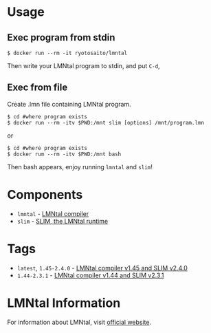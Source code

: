 # Usage
## Exec program from stdin
```
$ docker run --rm -it ryotosaito/lmntal
```
Then write your LMNtal program to stdin, and put `C-d`,

## Exec from file
Create .lmn file containing LMNtal program.
```
$ cd #where program exists
$ docker run --rm -itv $PWD:/mnt slim [options] /mnt/program.lmn
```
or
```
$ cd #where program exists
$ docker rum --rm -itv $PWD:/mnt bash
```
Then bash appears, enjoy running `lmntal` and `slim`!
# Components
- `lmntal` - [LMNtal compiler](https://github.com/lmntal/lmntal-compiler)
- `slim` - [SLIM, the LMNtal runtime](https://github.com/lmntal/slim)

# Tags
- `latest`, `1.45-2.4.0` - [LMNtal compiler v1.45 and SLIM v2.4.0](https://github.com/lmntal/lmntal-docker/blob/master/1.45-2.4.0/Dockerfile)
- `1.44-2.3.1` - [LMNtal compiler v1.44 and SLIM v2.3.1](https://github.com/lmntal/lmntal-docker/blob/master/1.44-2.3.1/Dockerfile)

# LMNtal Information
For information about LMNtal, visit [official website](http://www.ueda.info.waseda.ac.jp/lmntal/index.php).
